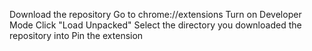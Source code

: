 Download the repository
Go to chrome://extensions
Turn on Developer Mode
Click "Load Unpacked"
Select the directory you downloaded the repository into
Pin the extension
